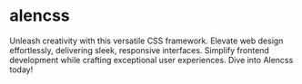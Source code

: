# alencss
 Unleash creativity with this versatile CSS framework. Elevate web design effortlessly, delivering sleek, responsive interfaces. Simplify frontend development while crafting exceptional user experiences. Dive into Alencss today!
